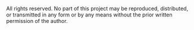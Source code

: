 All rights reserved. No part of this project may be reproduced, distributed, or transmitted in any form or by any means without the prior written permission of the author.
